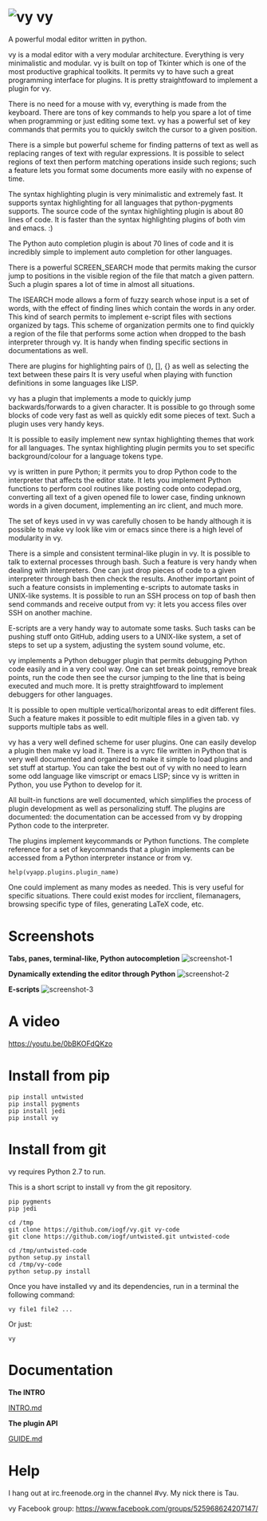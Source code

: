 ![vy](vy.png) vy
================

A powerful modal editor written in python.

vy is a modal editor with a very modular architecture. Everything is very minimalistic and modular. 
vy is built on top of Tkinter which is one of the most productive graphical toolkits. It permits vy
to have such a great programming interface for plugins. It is pretty straightfoward to implement a plugin for vy.

There is no need for a mouse with vy, everything is made from the keyboard. There are tons of key commands to help 
you spare a lot of time when programming or just editing some text. vy has a powerful set of key commands that
permits you to quickly switch the cursor to a given position. 

There is a simple but powerful scheme for finding patterns of text as well as replacing ranges of text with regular 
expressions. It is possible to select regions of text then perform matching operations inside such regions; 
such a feature lets you format some documents more easily with no expense of time.

The syntax highlighting plugin is very minimalistic and extremely fast. It supports syntax highlighting 
for all languages that python-pygments supports. The source code of the syntax highlighting plugin is about 
80 lines of code. It is faster than the syntax highlighting plugins of both vim and emacs. :)

The Python auto completion plugin is about 70 lines of code and it is incredibly simple to implement
auto completion for other languages.

There is a powerful SCREEN_SEARCH mode that permits making the cursor jump to positions in the visible region of the file 
that match a given pattern. Such a plugin spares a lot of time in almost all situations.

The ISEARCH mode allows a form of fuzzy search whose input is a set of words, with the effect of finding lines which contain the words in any order. 
This kind of search permits to implement e-script files with sections organized by tags.
This scheme of organization permits one to find quickly a region of the file that performs some action
when dropped to the bash interpreter through vy. It is handy when finding specific sections in documentations as well.

There are plugins for highlighting pairs of (), [], {} as well as selecting the text between these pairs 
It is very useful when playing with function definitions in some languages like LISP.

vy has a plugin that implements a mode to quickly jump backwards/forwards to a given character. It is possible
to go through some blocks of code very fast as well as quickly edit some pieces of text. Such a plugin
uses very handy keys.

It is possible to easily implement new syntax highlighting themes that work for all languages.
The syntax highlighting plugin permits you to set specific background/colour for a language tokens type.

vy is written in pure Python; it permits you to drop Python code to the interpreter that affects the editor state.
It lets you implement Python functions to perform cool routines like posting code onto codepad.org, converting all text 
of a given opened file to lower case, finding unknown words in a given document, implementing an irc client, and much more.

The set of keys used in vy was carefully chosen to be handy although it is possible to make vy look like vim or emacs since
there is a high level of modularity in vy.

There is a simple and consistent terminal-like plugin in vy. It is possible to talk to external processes through bash.
Such a feature is very handy when dealing with interpreters. One can just drop pieces of code to a given interpreter 
through bash then check the results. Another important point of such a feature consists in implementing e-scripts 
to automate tasks in UNIX-like systems. It is possible to run an SSH process on top of bash then send commands and receive 
output from vy: it lets you access files over SSH on another machine.

E-scripts are a very handy way to automate some tasks. Such tasks can be pushing stuff onto GitHub, adding users 
to a UNIX-like system, a set of steps to set up a system, adjusting the system sound volume, etc. 

vy implements a Python debugger plugin that permits debugging Python code easily and in a very cool way. 
One can set break points, remove break points, run the code then see the cursor jumping to the line 
that is being executed and much more. It is pretty straightfoward to implement debuggers for other languages.

It is possible to open multiple vertical/horizontal areas to edit different files. Such a feature makes it possible
to edit multiple files in a given tab. vy supports multiple tabs as well.

vy has a very well defined scheme for user plugins. One can easily develop a plugin then make vy load it.
There is a vyrc file written in Python that is very well documented and organized to make it simple to load
plugins and set stuff at startup. You can take the best out of vy with no need to learn some odd language
like vimscript or emacs LISP; since vy is written in Python, you use Python to develop for it.

All built-in functions are well documented, which simplifies the process of plugin development as well as personalizing stuff.
The plugins are documented: the documentation can be accessed from vy by dropping Python code to the interpreter.

The plugins implement keycommands or Python functions. The complete reference for a set of keycommands that a plugin implements 
can be accessed from a Python interpreter instance or from vy.
    
    help(vyapp.plugins.plugin_name)

One could implement as many modes as needed. This is very useful for specific situations. There could exist modes 
for ircclient, filemanagers, browsing specific type of files, generating LaTeX code, etc.

Screenshots
===========

**Tabs, panes, terminal-like, Python autocompletion**
![screenshot-1](screenshot-1.jpg)

**Dynamically extending the editor through Python**
![screenshot-2](screenshot-2.jpg)

**E-scripts**
![screenshot-3](screenshot-3.jpg)


A video
=======

https://youtu.be/0bBKOFdQKzo

Install from pip
================
    
    pip install untwisted
    pip install pygments
    pip install jedi
    pip install vy


Install from git
================

vy requires Python 2.7 to run.

This is a short script to install vy from the git repository.

    pip pygments
    pip jedi

    cd /tmp
    git clone https://github.com/iogf/vy.git vy-code
    git clone https://github.com/iogf/untwisted.git untwisted-code

    cd /tmp/untwisted-code
    python setup.py install
    cd /tmp/vy-code
    python setup.py install

Once you have installed vy and its dependencies,
run in a terminal the following command:

    vy file1 file2 ...

Or just:

    vy


Documentation
=============

**The INTRO**

[INTRO.md](INTRO.md)

**The plugin API**

[GUIDE.md](GUIDE.md)


Help
====

I hang out at irc.freenode.org in the channel #vy.
My nick there is Tau.

vy Facebook group:
https://www.facebook.com/groups/525968624207147/



















